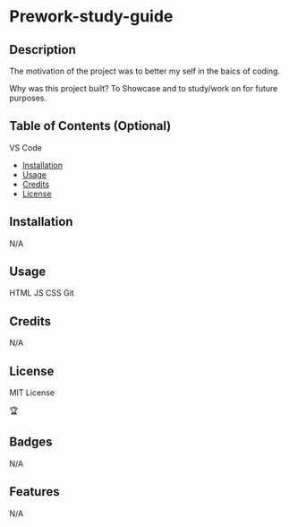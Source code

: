 # Prework-study-guide

## Description

The motivation of the project was to better my self in the baics of coding.

Why was this project built? To Showcase and to study/work on for future purposes.


<!--- What was your motivation?
- Why did you build this project? (Note: the answer is not "Because it was a homework assignment.")
- What problem does it solve?
- What did you learn? -->

## Table of Contents (Optional)

VS Code

- [Installation](#installation)
- [Usage](#usage)
- [Credits](#credits)
- [License](#license)

## Installation

N/A

## Usage

HTML 
JS
CSS
Git


<!-- To add a screenshot, create an `assets/images` folder in your repository and upload your screenshot to it. Then, using the relative file path, add it to your README using the following syntax: -->

<!-- ![alt text](assets/images/screenshot.png) -->

## Credits

N/A
<!-- List your collaborators, if any, with links to their GitHub profiles.

If you used any third-party assets that require attribution, list the creators with links to their primary web presence in this section.

If you followed tutorials, include links to those here as well. -->

## License

MIT License 
<!-- The last section of a high-quality README file is the license. This lets other developers know what they can and cannot do with your project. If you need help choosing a license, refer to [https://choosealicense.com/](https://choosealicense.com/).

---
-->
🏆 <!-- The previous sections are the bare minimum, and your project will ultimately determine the content of this document. You might also want to consider adding the following sections. -->

## Badges
N/A
<!-- ![badmath](https://img.shields.io/github/languages/top/nielsenjared/badmath)

Badges aren't necessary, but they demonstrate street cred. Badges let other developers know that you know what you're doing. Check out the badges hosted by [shields.io](https://shields.io/). You may not understand what they all represent now, but you will in time. -->

## Features
N/A
<!--If your project has a lot of features, list them here.

## How to Contribute

If you created an application or package and would like other developers to contribute to it, you can include guidelines for how to do so. The [Contributor Covenant](https://www.contributor-covenant.org/) is an industry standard, but you can always write your own if you'd prefer.

## Tests

Go the extra mile and write tests for your application. Then provide examples on how to run them here. -->